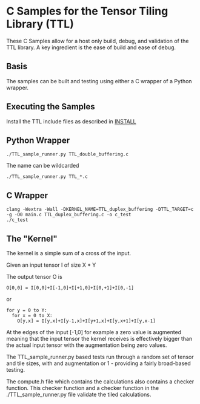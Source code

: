 # C Samples for the Tensor Tiling Library (TTL)

These C Samples allow for a host only build, debug, and validation of the TTL library. A key ingredient is the ease of build and ease of debug.

## Basis

The samples can be built and testing using either a C wrapper of a Python wrapper.

## Executing the Samples

Install the TTL include files as described in [INSTALL](../../INSTALL)

## Python Wrapper

    ./TTL_sample_runner.py TTL_double_buffering.c

The name can be wildcarded

    ./TTL_sample_runner.py TTL_*.c

## C Wrapper

    clang -Wextra -Wall -DKERNEL_NAME=TTL_duplex_buffering -DTTL_TARGET=c -g -O0 main.c TTL_duplex_buffering.c -o c_test
    ./c_test

## The "Kernel"

The kernel is a simple sum of a cross of the input.

Given an input tensor I of size X * Y

The output tensor O is

    O[0,0] = I[0,0]+I[-1,0]+I[+1,0]+I[0,+1]+I[0,-1]

or

    for y = 0 to Y:
      for x = 0 to X:
        O[y,x] = I[y,x]+I[y-1,x]+I[y+1,x]+I[y,x+1]+I[y,x-1]

At the edges of the input [-1,0] for example a zero value is augmented meaning that the input tensor the kernel receives
is effectively bigger than the actual input tensor with the augmentation being zero values.

The TTL_sample_runner.py based tests run through a random set of tensor and tile sizes, with and augmentation or 1 - providing a fairly
broad-based testing.

The compute.h file which contains the calculations also contains a checker function. This checker function and a checker
function in the ./TTL_sample_runner.py file validate the tiled calculations.
  
